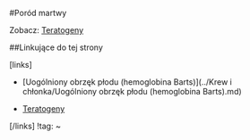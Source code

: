 #Poród martwy

Zobacz: [Teratogeny](./Teratogeny.md)





##Linkujące do tej strony

[links]

- [Uogólniony obrzęk płodu (hemoglobina Barts)](../Krew i chłonka/Uogólniony obrzęk płodu (hemoglobina Barts).md)

- [Teratogeny](./Teratogeny.md)


[/links]
!tag:
~

